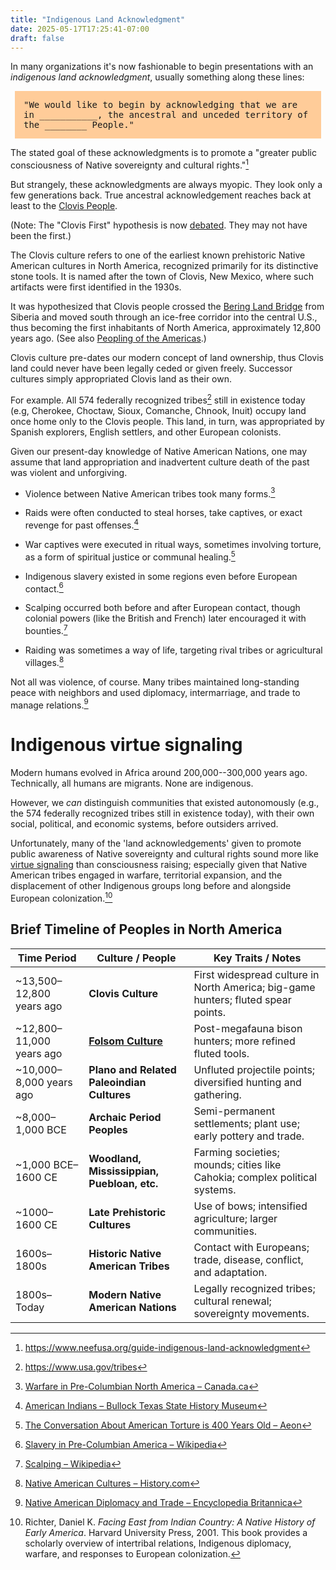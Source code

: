 ```yaml
---
title: "Indigenous Land Acknowledgment"
date: 2025-05-17T17:25:41-07:00
draft: false
---
```



In many organizations it's now fashionable to begin presentations
with an _indigenous land acknowledgment_, usually something along
these lines:

<div style='margin-left: .5em; margin-right: .5em; padding: 1em; background-color: #ffcc99; font-family: monospace;'>
"We would like to begin by acknowledging that we are in
___________, the ancestral and unceded territory of the ________
People."
</div>

The stated goal of these acknowledgments is to promote a "greater
public consciousness of Native sovereignty and cultural
rights."[^neefusa]


But strangely, these acknowledgments are always myopic. They look
only a few generations back. True ancestral acknowledgement reaches
back at least to the [Clovis
People](https://en.wikipedia.org/wiki/Clovis_culture).

(Note: The "Clovis First" hypothesis is now
[debated](https://bigthink.com/the-past/ice-free-corridor-clovis-americas/).
They may not have been the first.)

The Clovis culture refers to one of the earliest known prehistoric
Native American cultures in North America, recognized primarily for
its distinctive stone tools. It is named after the town of Clovis,
New Mexico, where such artifacts were first identified in the 1930s.

It was hypothesized that Clovis people crossed the [Bering Land
Bridge](https://en.wikipedia.org/wiki/Beringia) from Siberia and
moved south through an ice-free corridor into the central U.S., thus
becoming the first inhabitants of North America, approximately 12,800
years ago. (See also [Peopling of the
Americas](https://en.wikipedia.org/wiki/Peopling_of_the_Americas).)

Clovis culture pre-dates our modern concept of land ownership, thus
Clovis land could never have been legally ceded or given freely.
Successor cultures simply appropriated Clovis land as their own.

For example. All 574 federally recognized tribes[^recognized] still
in existence today (e.g, Cherokee, Choctaw, Sioux, Comanche, Chnook,
Inuit) occupy land once home only to the Clovis people. This land, in
turn, was appropriated by Spanish explorers, English settlers, and
other European colonists.

Given our present-day knowledge of Native American Nations, one may
assume that land appropriation and inadvertent culture death of the
past was violent and unforgiving.

 * Violence between Native American tribes took many forms.[^violence]

 * Raids were often conducted to steal horses, take captives, or exact
   revenge for past offenses.[^raids]

 * War captives were executed in ritual ways, sometimes involving
   torture, as a form of spiritual justice or communal healing.[^war]

 * Indigenous slavery existed in some regions even before European
   contact.[^slavery]

 * Scalping occurred both before and after European contact, though
   colonial powers (like the British and French) later encouraged it
   with bounties.[^scalping]

 * Raiding was sometimes a way of life, targeting rival tribes or
   agricultural villages.[^raiding]

Not all was violence, of course. Many tribes maintained long-standing
peace with neighbors and used diplomacy, intermarriage, and trade to
manage relations.[^peace]

# Indigenous virtue signaling

Modern humans evolved in Africa around 200,000--300,000 years ago.
Technically, all humans are migrants. None are indigenous.

However, we _can_ distinguish communities that existed autonomously
(e.g., the 574 federally recognized tribes still in existence today),
with their own social, political, and economic systems, before
outsiders arrived.


Unfortunately, many of the 'land acknowledgements' given to promote
public awareness of Native sovereignty and cultural rights sound more
like [virtue
signaling](https://en.wikipedia.org/wiki/Virtue_signalling) than
consciousness raising; especially given that Native American tribes
engaged in warfare, territorial expansion, and the displacement of
other Indigenous groups long before and alongside European
colonization.[^warfare]


## Brief Timeline of Peoples in North America

| Time Period                    | Culture / People                             | Key Traits / Notes                                                                 |
|-------------------------------|-----------------------------------------------|------------------------------------------------------------------------------------|
| ~13,500–12,800 years ago      | **Clovis Culture**                            | First widespread culture in North America; big-game hunters; fluted spear points. |
| ~12,800–11,000 years ago      | **[Folsom Culture](https://en.wikipedia.org/wiki/Folsom_tradition)**                            | Post-megafauna bison hunters; more refined fluted tools.                          |
| ~10,000–8,000 years ago       | **Plano and Related Paleoindian Cultures**    | Unfluted projectile points; diversified hunting and gathering.                    |
| ~8,000–1,000 BCE              | **Archaic Period Peoples**                    | Semi-permanent settlements; plant use; early pottery and trade.                   |
| ~1,000 BCE–1600 CE            | **Woodland, Mississippian, Puebloan, etc.**   | Farming societies; mounds; cities like Cahokia; complex political systems.        |
| ~1000–1600 CE                 | **Late Prehistoric Cultures**                 | Use of bows; intensified agriculture; larger communities.                         |
| 1600s–1800s                   | **Historic Native American Tribes**           | Contact with Europeans; trade, disease, conflict, and adaptation.                 |
| 1800s–Today                   | **Modern Native American Nations**            | Legally recognized tribes; cultural renewal; sovereignty movements.               |

[^recognized]: https://www.usa.gov/tribes

[^neefusa]: https://www.neefusa.org/guide-indigenous-land-acknowledgment


[^violence]: [Warfare in Pre-Columbian North America – Canada.ca](https://www.canada.ca/en/department-national-defence/services/military-history/history-heritage/popular-books/aboriginal-people-canadian-military/warfare-pre-columbian-north-america.html)

[^raids]: [American Indians – Bullock Texas State History Museum](https://www.thestoryoftexas.com/discover/campfire-stories/american-indians)

[^war]: [The Conversation About American Torture is 400 Years Old – Aeon](https://aeon.co/essays/the-conversation-about-american-torture-is-400-years-old)

[^slavery]: [Slavery in Pre-Columbian America – Wikipedia](https://en.wikipedia.org/wiki/Slavery_in_Pre-Columbian_America)

[^scalping]: [Scalping – Wikipedia](https://en.wikipedia.org/wiki/Scalping)

[^raiding]: [Native American Cultures – History.com](https://www.history.com/articles/native-american-cultures)

[^peace]: [Native American Diplomacy and Trade – Encyclopedia Britannica](https://www.britannica.com/topic/American-Indian/Native-American-history#ref874228)


[^warfare]: Richter, Daniel K. *Facing East from Indian Country: A Native History of Early America*. Harvard University Press, 2001. This book provides a scholarly overview of intertribal relations, Indigenous diplomacy, warfare, and responses to European colonization.
